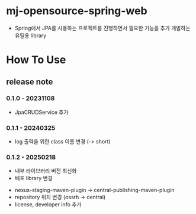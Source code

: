 # mj-opensource-spring-web
 - Spring에서 JPA를 사용하는 프로젝트를 진행하면서 필요한 기능을 추가 개발하는 유틸용 library

# How To Use

## release note
### 0.1.0 - 20231108
 - JpaCRUDService 추가

### 0.1.1 - 20240325
 - log 출력을 위한 class 이름 변경 (-> short)

### 0.1.2 - 20250218
 - 내부 라이브러리 버전 최신화 
 - 배포 library 변경 
  + nexus-staging-maven-plugin -> central-publishing-maven-plugin
  + repository 위치 변경 (ossrh -> central)
  + license, developer info 추가